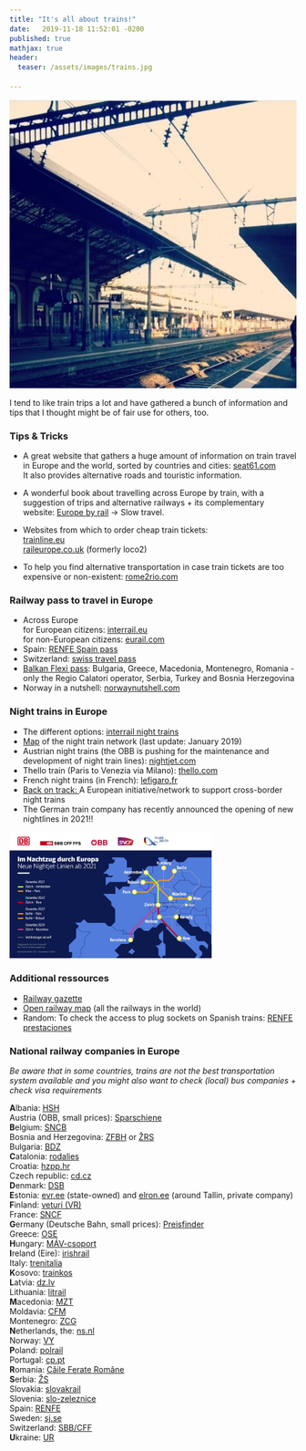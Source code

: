 ```yaml
---
title: "It's all about trains!"
date:   2019-11-18 11:52:01 -0200
published: true
mathjax: true
header:
  teaser: /assets/images/trains.jpg

---
```


<img src="/assets/images/trains.jpg" alt="Train">

I tend to like train trips a lot and have gathered a bunch of information and tips that I thought might be of fair use for others, too. <br>

### Tips & Tricks

- A great website that gathers a huge amount of information on train travel in Europe and the world, sorted by countries and cities: [seat61.com](https://www.seat61.com/)  <br>
It also provides alternative roads and touristic information.

- A wonderful book about travelling across Europe by train, with a suggestion of trips and alternative railways + its complementary website: [Europe by rail](https://www.europebyrail.eu/about-the-book/) -> Slow travel. 

- Websites from which to order cheap train tickets: <br>
[trainline.eu](https://www.trainline.eu/) <br>
[raileurope.co.uk](https://raileurope.co.uk/) (formerly loco2)

- To help you find alternative transportation in case train tickets are too expensive or non-existent: 
[rome2rio.com](https://www.rome2rio.com/)

### Railway pass to travel in Europe
- Across Europe <br>
 for European citizens: [interrail.eu](https://www.interrail.eu/fr) <br>
 for non-European citizens: [eurail.com](https://www.eurail.com/en)
- Spain: [RENFE Spain pass](http://www.renfe.com/EN/viajeros/viajes_internacionales/spainpass/index.html) <br>
- Switzerland: [swiss travel pass](https://www.myswissalps.com/swisstravelpass) <br>
- [Balkan Flexi pass](http://www.bdz.bg/en/offers/balkan-flexipass.html): Bulgaria, Greece, Macedonia, Montenegro, Romania -only the Regio Calatori operator, Serbia, Turkey and Bosnia Herzegovina <br>
- Norway in a nutshell: [norwaynutshell.com](https://www.norwaynutshell.com/original-tour/)


### Night trains in Europe
- The different options: [interrail night trains](https://www.interrail.eu/en/plan-your-trip/trains-europe/night-trains) <br>
- [Map](https://upload.wikimedia.org/wikipedia/commons/c/cb/Map_night_trains_in_europe.png) of the night train network (last update: January 2019) <br>
- Austrian night trains (the OBB is pushing for the maintenance and development of night train lines): [nightjet.com](https://www.nightjet.com/en/) <br>
- Thello train (Paris to Venezia via Milano): [thello.com](https://www.thello.com/en/) <br>
- French night trains (in French): [lefigaro.fr](https://www.lefigaro.fr/voyages/cinq-trains-de-nuit-que-l-on-peut-encore-emprunter-depuis-paris-20190821)
- [Back on track: ](https://back-on-track.eu/) A European initiative/network to support cross-border night trains
- The German train company has recently announced the opening of new nightlines in 2021!!

<img src="/assets/images/nighttrains_DB.jpg" width="355" height="222" alt="Map with the new nighttrain lines and their operational year. They will connect Germany to Switzerland, the Netherlands, Italy, France, Spain, Austria, Belgium."> 


### Additional ressources
- [Railway gazette](https://www.railwaygazette.com/) <br>
- [Open railway map](https://www.openrailwaymap.org/) (all the railways in the world)
- Random: To check the access to plug sockets on Spanish trains: [RENFE prestaciones](http://www.renfe.com/viajeros/nuestros_trenes/md449_prestaciones.html)


### National railway companies in Europe 
*Be aware that in some countries, trains are not the best transportation system available and you might also want to check (local) bus companies + check visa requirements*

**A**lbania: [HSH](https://hsh.com.al/) <br>
Austria (OBB, small prices): [Sparschiene](https://www.oebb.at/en/tickets-kundenkarten/oesterreich-europa/sparschiene.html) <br>
**B**elgium: [SNCB](https://www.belgiantrain.be/fr) <br>
Bosnia and Herzegovina: [ZFBH](https://www.zfbh.ba/en/) or [ŽRS](https://www.zrs-rs.com/) <br>
Bulgaria: [BDZ](http://www.bdz.bg/en/) <br>
**C**atalonia: [rodalies](http://rodalies.gencat.cat/en/horaris/) <br>
Croatia: [hzpp.hr](www.hzpp.hr)  <br>
Czech republic: [cd.cz](https://www.cd.cz/en/) <br>
**D**enmark: [DSB](https://www.dsb.dk) <br>
**E**stonia: [evr.ee](http://www.evr.ee/en/home) (state-owned) and [elron.ee](https://elron.ee/en/) (around Tallin, private company) <br>
**F**inland: [veturi (VR)](https://www.vr.fi/cs/vr/en/frontpage) <br>
France: [SNCF](https://www.oui.sncf/) <br>
**G**ermany (Deutsche Bahn, small prices): [Preisfinder](https://ps.bahn.de/preissuche/preissuche/psc_start.post?dbkanal_007=L01_S01_D001_KIN0014_sparpreisfinder-content-button_LZ03#stay) <br>
Greece: [OSE](https://www.ose.gr/en/) <br>
**H**ungary: [MÁV-csoport](https://www.mavcsoport.hu/en) <br>
**I**reland (Eire): [irishrail](https://www.irishrail.ie) <br>
Italy: [trenitalia](https://www.trenitalia.com/) <br>
**K**osovo: [trainkos](http://www.trainkos.com/) <br>
**L**atvia: [dz.lv](https://www.ldz.lv)  <br>
Lithuania: [litrail](http://www.litrail.lt/en/home) <br>
**M**acedonia: [MZT](https://mzt.mk/?lang=mk) <br>
Moldavia: [CFM](http://www.railway.md/) <br>
Montenegro: [ZCG](http://www.zcg-prevoz.me/) <br>
**N**etherlands, the: [ns.nl](https://www.ns.nl/en) <br>
Norway: [VY](https://www.vy.no) <br>
**P**oland: [polrail](https://www.polrail.com) <br>
Portugal: [cp.pt](https://www.cp.pt)  <br>
**R**omania: [Căile Ferate Române](https://www.cfrcalatori.ro/en/) <br>
**S**erbia: [ŽS](http://serbianrailways.com/) <br>
Slovakia: [slovakrail](https://www.slovakrail.sk) <br>
Slovenia: [slo-zeleznice](https://www.slo-zeleznice.si/en/passenger-transport) <br>
Spain: [RENFE](https://venta.renfe.com/)  <br>
Sweden: [sj.se](https://www.sj.se)  <br>
Switzerland: [SBB/CFF](https://www.sbb.ch/fr/home.html) <br>
**U**kraine: [UR](https://www.uz.gov.ua/en/)
